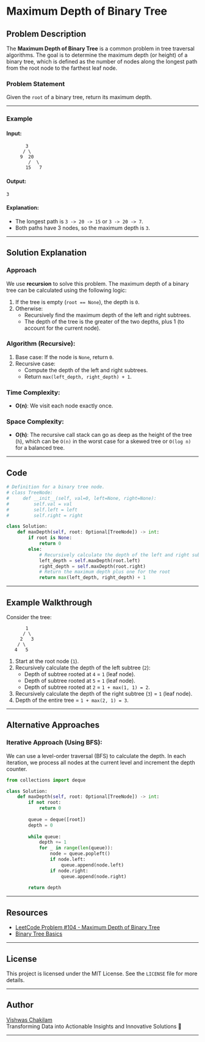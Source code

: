 # Maximum Depth of Binary Tree

## Problem Description
The **Maximum Depth of Binary Tree** is a common problem in tree traversal algorithms. The goal is to determine the maximum depth (or height) of a binary tree, which is defined as the number of nodes along the longest path from the root node to the farthest leaf node.

### Problem Statement
Given the `root` of a binary tree, return its maximum depth.

---

### Example

#### Input:
```
       3
      / \
     9  20
        /  \
       15   7
```

#### Output:
```
3
```

#### Explanation:
- The longest path is `3 -> 20 -> 15` or `3 -> 20 -> 7`.
- Both paths have 3 nodes, so the maximum depth is `3`.

---

## Solution Explanation

### Approach
We use **recursion** to solve this problem. The maximum depth of a binary tree can be calculated using the following logic:
1. If the tree is empty (`root == None`), the depth is `0`.
2. Otherwise:
   - Recursively find the maximum depth of the left and right subtrees.
   - The depth of the tree is the greater of the two depths, plus 1 (to account for the current node).

### Algorithm (Recursive):
1. Base case: If the node is `None`, return `0`.
2. Recursive case:
   - Compute the depth of the left and right subtrees.
   - Return `max(left_depth, right_depth) + 1`.

### Time Complexity:
- **O(n)**: We visit each node exactly once.

### Space Complexity:
- **O(h)**: The recursive call stack can go as deep as the height of the tree (`h`), which can be `O(n)` in the worst case for a skewed tree or `O(log n)` for a balanced tree.

---

## Code

```python
# Definition for a binary tree node.
# class TreeNode:
#     def __init__(self, val=0, left=None, right=None):
#         self.val = val
#         self.left = left
#         self.right = right

class Solution:
    def maxDepth(self, root: Optional[TreeNode]) -> int:
        if root is None:
            return 0
        else:
            # Recursively calculate the depth of the left and right subtrees
            left_depth = self.maxDepth(root.left)
            right_depth = self.maxDepth(root.right)
            # Return the maximum depth plus one for the root
            return max(left_depth, right_depth) + 1
```

---

## Example Walkthrough

Consider the tree:

```
       1
      / \
     2   3
    / \
   4   5
```

1. Start at the root node (`1`).
2. Recursively calculate the depth of the left subtree (`2`):
   - Depth of subtree rooted at `4` = `1` (leaf node).
   - Depth of subtree rooted at `5` = `1` (leaf node).
   - Depth of subtree rooted at `2` = `1 + max(1, 1) = 2`.
3. Recursively calculate the depth of the right subtree (`3`) = `1` (leaf node).
4. Depth of the entire tree = `1 + max(2, 1) = 3`.

---

## Alternative Approaches

### Iterative Approach (Using BFS):
We can use a level-order traversal (BFS) to calculate the depth. In each iteration, we process all nodes at the current level and increment the depth counter.

```python
from collections import deque

class Solution:
    def maxDepth(self, root: Optional[TreeNode]) -> int:
        if not root:
            return 0
        
        queue = deque([root])
        depth = 0
        
        while queue:
            depth += 1
            for _ in range(len(queue)):
                node = queue.popleft()
                if node.left:
                    queue.append(node.left)
                if node.right:
                    queue.append(node.right)
        
        return depth
```
---

## Resources
- [LeetCode Problem #104 - Maximum Depth of Binary Tree](https://leetcode.com/problems/maximum-depth-of-binary-tree/)
- [Binary Tree Basics](https://en.wikipedia.org/wiki/Binary_tree)

---

## License
This project is licensed under the MIT License. See the `LICENSE` file for more details.

---

## Author
[Vishwas Chakilam](https://github.com/Vishwas-Chakilam)  
Transforming Data into Actionable Insights and Innovative Solutions 🚀

---
